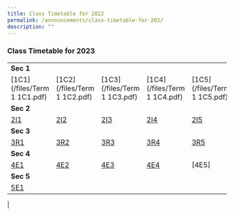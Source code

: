 ```yaml
---
title: Class Timetable for 2022
permalink: /announcements/class-timetable-for-202/
description: ""
---
```

### **Class Timetable for 2023**

| | | | | | | | | 
|---|---|---|---|---|---|---|---|
| **Sec 1** |  |  |  |  |  |  |  |
| [1C1](/files/Term 1 1C1.pdf) | [1C2](/files/Term 1 1C2.pdf) | [1C3](/files/Term 1 1C3.pdf) | [1C4](/files/Term 1 1C4.pdf) | [1C5](/files/Term 1 1C5.pdf) | [1C6](/files/Term 1 1C6.pdf) | [1C7](/files/Term 1 1C7.pdf) | [1C8](/files/Term 1 1C8.pdf) |
| **Sec 2** |  |  |  |  |  |  |  |
| [2I1](/files/2E1.pdf) | [2I2](/files/2E2.pdf) | [2I3](/files/2E3.pdf) | [2I4](/files/2E4.pdf) | [2I5](/files/2E5.pdf) | [2I6](/files/2N1.pdf) | [2I7](/files/2N2.pdf) | [2I8](/files/2T1.pdf) |
| **Sec 3** |  |  |  |  |  |  |  |
| [3R1](/files/3E1.pdf) | [3R2](/files/3E2.pdf) | [3R3](/files/3E3.pdf) | [3R4](/files/3E4.pdf) | [3R5](/files/3E5.pdf) | [3R6](/files/3N1.pdf) | [3R7](/files/3N2.pdf) | [3R8](/files/3T1.pdf) |
| **Sec 4** |  |  |  |  |  |  |  |
| [4E1](/files/4E1.pdf) | [4E2](/files/4E2.pdf) | [4E3](/files/4E3.pdf) | [4E4](/files/4E4.pdf) | [4E5]| [4E6](/files/4N1.pdf) | [4E7](/files/4N2.pdf) | [4E8] |
| **Sec 5** |  |  |  |  |  |  |  |
| [5E1](/files/5N1.pdf) |
|
